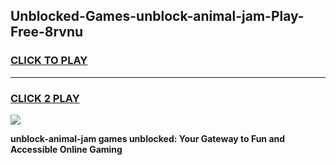 
## Unblocked-Games-unblock-animal-jam-Play-Free-8rvnu
<h3>
<a href="https://premium76.site?title=unblock-animal-jam&ref=12A">CLICK TO PLAY</a></h3>
<hr>

<h3>
<a href="https://premium76.site?title=unblock-animal-jam&ref=12A">CLICK 2 PLAY</a>
  
</h3>

<a href="https://premium76.site?title=unblock-animal-jam&ref=12A"><img src="https://clearcache.store/games.png"></a>


**unblock-animal-jam games unblocked: Your Gateway to Fun and Accessible Online Gaming**
